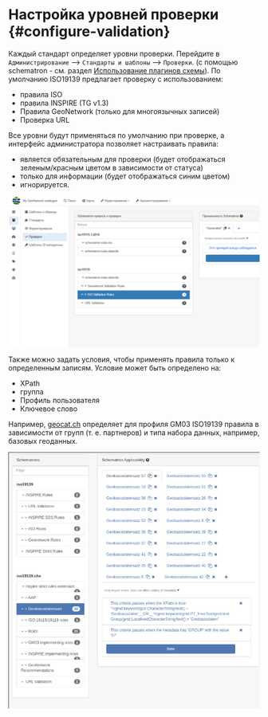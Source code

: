 # Настройка уровней проверки {#configure-validation}

Каждый стандарт определяет уровни проверки. Перейдите в `Администрирование` --> `Стандарты и шаблоны` --> `Проверки`. 
(с помощью schematron - см. раздел [Использование плагинов схемы](../../../en/customizing-application/implementing-a-schema-plugin.md)). 
По умолчанию ISO19139 предлагает проверку с использованием:

- правила ISO
- правила INSPIRE (TG v1.3)
- Правила GeoNetwork (только для многоязычных записей)
- Проверка URL

Все уровни будут применяться по умолчанию при проверке, а интерфейс администратора позволяет настраивать правила:

- является обязательным для проверки (будет отображаться зеленым/красным цветом в зависимости от статуса)
- только для информации (будет отображаться синим цветом)
- игнорируется.

![](img/validation-level.ru.png)

Также можно задать условия, чтобы применять правила только к определенным записям. Условие может быть определено на:

- XPath
- группа
- Профиль пользователя
- Ключевое слово

Например, [geocat.ch](https://www.geocat.ch/) определяет для профиля GM03 ISO19139 правила в зависимости от групп (т. е. партнеров) 
и типа набора данных, например, базовых геоданных.

![](img/validation-level-example.png)

